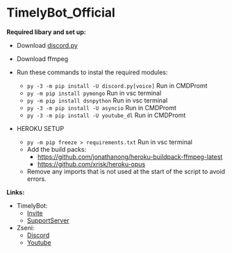 # TimelyBot_Official

**Required libary and set up:**

* Download [discord.py](https://pypi.org/project/discord.py/)
* Download ffmpeg
* Run these commands to instal the required modules:
  * `py -3 -m pip install -U discord.py[voice]` Run in CMDPromt
  * `py -m pip install pymongo` Run in vsc terminal
  * `py -m pip install dsnpython` Run in vsc terminal
  * `py -3 -m pip install -U asyncio` Run in CMDPromt
  * `py -3 -m pip install -U youtube_dl` Run in CMDPromt

* HEROKU SETUP
  * `py -m pip freeze > requirements.txt` Run in vsc terminal
  * Add the build packs: 
    * https://github.com/jonathanong/heroku-buildpack-ffmpeg-latest
    * https://github.com/xrisk/heroku-opus
  * Remove any imports that is not used at the start of the script to avoid errors.

**Links:**
* TimelyBot:
  * [Invite](https://discord.com/api/oauth2/authorize?client_id=836198930873057290&permissions=8&scope=bot)
  * [SupportServer](https://discord.gg/E8DnTgMvMW)
* Zseni:
  * [Discord](https://discord.gg/SXng95f)
  * [Youtube](http://bit.ly/Zseni-Youtube)
